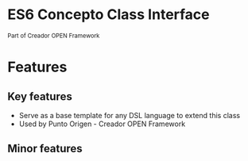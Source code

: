 <h1>ES6 Concepto Class Interface</h1>
<small>Part of Creador OPEN Framework</small>

# Features
## Key features
* Serve as a base template for any DSL language to extend this class
* Used by Punto Origen - Creador OPEN Framework

## Minor features
